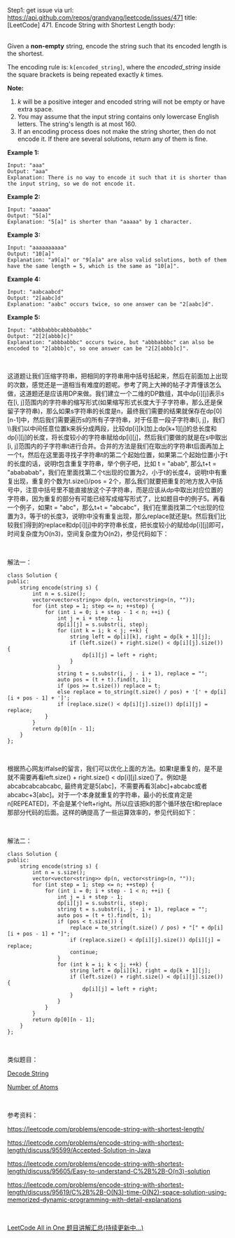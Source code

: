 Step1: get issue via url: https://api.github.com/repos/grandyang/leetcode/issues/471 
 title:[LeetCode] 471. Encode String with Shortest Length 
 body:  
  

Given a **non-empty** string, encode the string such that its encoded length is the shortest.

The encoding rule is: `k[encoded_string]`, where the _encoded_string_ inside the square brackets is being repeated exactly _k_ times.

**Note:**  


  1. _k_ will be a positive integer and encoded string will not be empty or have extra space.
  2. You may assume that the input string contains only lowercase English letters. The string's length is at most 160.
  3. If an encoding process does not make the string shorter, then do not encode it. If there are several solutions, return any of them is fine.



**Example 1:**
    
    
    Input: "aaa"
    Output: "aaa"
    Explanation: There is no way to encode it such that it is shorter than the input string, so we do not encode it.
    

**Example 2:**
    
    
    Input: "aaaaa"
    Output: "5[a]"
    Explanation: "5[a]" is shorter than "aaaaa" by 1 character.
    

**Example 3:**
    
    
    Input: "aaaaaaaaaa"
    Output: "10[a]"
    Explanation: "a9[a]" or "9[a]a" are also valid solutions, both of them have the same length = 5, which is the same as "10[a]".
    

**Example 4:**
    
    
    Input: "aabcaabcd"
    Output: "2[aabc]d"
    Explanation: "aabc" occurs twice, so one answer can be "2[aabc]d".
    

**Example 5:**
    
    
    Input: "abbbabbbcabbbabbbc"
    Output: "2[2[abbb]c]"
    Explanation: "abbbabbbc" occurs twice, but "abbbabbbc" can also be encoded to "2[abbb]c", so one answer can be "2[2[abbb]c]".
    

 

这道题让我们压缩字符串，把相同的字符串用中括号括起来，然后在前面加上出现的次数，感觉还是一道相当有难度的题呢。参考了网上大神的帖子才弄懂该怎么做，这道题还是应该用DP来做。我们建立一个二维的DP数组，其中dp[i][j]表示s在[i, j]范围内的字符串的缩写形式(如果缩写形式长度大于子字符串，那么还是保留子字符串)，那么如果s字符串的长度是n，最终我们需要的结果就保存在dp[0][n-1]中，然后我们需要遍历s的所有子字符串，对于任意一段子字符串[i, j]，我们\\\我们以中间任意位置k来拆分成两段，比较dp[i][k]加上dp[k+1][j]的总长度和dp[i][j]的长度，将长度较小的字符串赋给dp[i][j]，然后我们要做的就是在s中取出[i, j]范围内的子字符串t进行合并。合并的方法是我们在取出的字符串t后面再加上一个t，然后在这里面寻找子字符串t的第二个起始位置，如果第二个起始位置小于t的长度的话，说明t包含重复字符串，举个例子吧，比如 t = "abab", 那么t+t = "abababab"，我们在里面找第二个t出现的位置为2，小于t的长度4，说明t中有重复出现，重复的个数为t.size()/pos = 2个，那么我们就要把重复的地方放入中括号中，注意中括号里不能直接放这个子字符串，而是应该从dp中取出对应位置的字符串，因为重复的部分有可能已经写成缩写形式了，比如题目中的例子5。再看一个例子，如果t = "abc"，那么t+t = "abcabc"，我们在里面找第二个t出现的位置为3，等于t的长度3，说明t中没有重复出现，那么replace就还是t。然后我们比较我们得到的replace和dp[i][j]中的字符串长度，把长度较小的赋给dp[i][j]即可，时间复杂度为O(n3)，空间复杂度为O(n2)，参见代码如下：

 

解法一：
    
    
    class Solution {
    public:
        string encode(string s) {
            int n = s.size();
            vector<vector<string>> dp(n, vector<string>(n, ""));
            for (int step = 1; step <= n; ++step) {
                for (int i = 0; i + step - 1 < n; ++i) {
                    int j = i + step - 1;
                    dp[i][j] = s.substr(i, step);
                    for (int k = i; k < j; ++k) {
                        string left = dp[i][k], right = dp[k + 1][j];
                        if (left.size() + right.size() < dp[i][j].size()) {
                            dp[i][j] = left + right;
                        }
                    }
                    string t = s.substr(i, j - i + 1), replace = "";
                    auto pos = (t + t).find(t, 1);
                    if (pos >= t.size()) replace = t;
                    else replace = to_string(t.size() / pos) + '[' + dp[i][i + pos - 1] + ']';
                    if (replace.size() < dp[i][j].size()) dp[i][j] = replace;
                }
            }
            return dp[0][n - 1];
        }
    };

 

根据热心网友iffalse的留言，我们可以优化上面的方法。如果t是重复的，是不是就不需要再看left.size() + right.size() < dp[i][j].size()了。例如t是abcabcabcabcabc, 最终肯定是5[abc]，不需要再看3[abc]+abcabc或者abcabc+3[abc]。对于一个本身就重复的字符串，最小的长度肯定是n[REPEATED]，不会是某个left+right。所以应该把k的那个循环放在t和replace那部分代码的后面。这样的确提高了一些运算效率的，参见代码如下：

 

解法二：
    
    
    class Solution {
    public:
        string encode(string s) {
            int n = s.size();
            vector<vector<string>> dp(n, vector<string>(n, ""));
            for (int step = 1; step <= n; ++step) {
                for (int i = 0; i + step - 1 < n; ++i) {
                    int j = i + step - 1;
                    dp[i][j] = s.substr(i, step);
                    string t = s.substr(i, j - i + 1), replace = "";
                    auto pos = (t + t).find(t, 1);
                    if (pos < t.size()) {
                        replace = to_string(t.size() / pos) + "[" + dp[i][i + pos - 1] + "]";
                        if (replace.size() < dp[i][j].size()) dp[i][j] = replace;
                        continue;
                    }
                    for (int k = i; k < j; ++k) {
                        string left = dp[i][k], right = dp[k + 1][j];
                        if (left.size() + right.size() < dp[i][j].size()) {
                            dp[i][j] = left + right;
                        }
                    }
                }
            }
            return dp[0][n - 1];
        }
    };

 

类似题目：

[Decode String](http://www.cnblogs.com/grandyang/p/5849037.html)

[Number of Atoms](http://www.cnblogs.com/grandyang/p/8667239.html)

 

参考资料：

<https://leetcode.com/problems/encode-string-with-shortest-length/>

<https://leetcode.com/problems/encode-string-with-shortest-length/discuss/95599/Accepted-Solution-in-Java>

<https://leetcode.com/problems/encode-string-with-shortest-length/discuss/95605/Easy-to-understand-C%2B%2B-O(n3)-solution>

<https://leetcode.com/problems/encode-string-with-shortest-length/discuss/95619/C%2B%2B-O(N3)-time-O(N2)-space-solution-using-memorized-dynamic-programming-with-detail-explanations>

 

[LeetCode All in One 题目讲解汇总(持续更新中...)](http://www.cnblogs.com/grandyang/p/4606334.html) 
